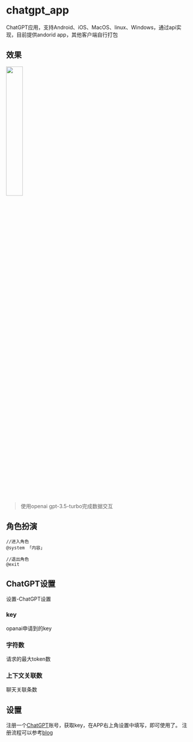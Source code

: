 # chatgpt_app
ChatGPT应用，支持Android、iOS、MacOS、linux、Windows，通过api实现，目前提供andorid app，其他客户端自行打包

## 效果
<img src="https://github.com/gstory0404/chatgpt_app/blob/master/docs/chat_desktop.gif" width="30%">

> 使用openai gpt-3.5-turbo完成数据交互

## 角色扮演
```
//进入角色
@system 「内容」 

//退出角色
@exit 
```

## ChatGPT设置
设置-ChatGPT设置

### key
opanai申请到的key

### 字符数
请求的最大token数

### 上下文关联数
聊天关联条数

## 设置
注册一个[ChatGPT](https://chat.openai.com/)账号，获取key，在APP右上角设置中填写，即可使用了。
注册流程可以参考[blog](https://blog.gstory.cn/archives/78.html)